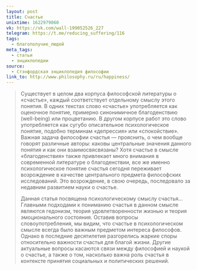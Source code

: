 ```yaml
---
layout: post
title: Счастье
unixtime: 1622979060
vk: https://vk.com/wall-199052526_227
telegram: https://t.me/reducing_suffering/116
tags:
  - благополучие_людей
meta_tags:
  - статьи
  - энциклопедии
source:
  - Стэнфордская энциклопедия философии
link_to: http://www.philosophy.ru/ru/happiness/
---
```

>Существует в целом два корпуса философской литературы о «счастье», каждый соответствует отдельному смыслу этого понятия. В одних текстах слово «счастье» употребляется как оценочное понятие, примерно синонимичное благоденствию (well-being) или процветанию. В другом корпусе работ это слово употребляется как сугубо описательное психологическое понятие, подобно терминам «депрессия» или «спокойствие». Важная задача философии счастья — прояснить, о чем вообще говорят различные авторы: каковы центральные значения данного понятия и как они взаимосвясвязаны? Хотя счастье в смысле «благоденствия» также привлекает много внимания в современной литературе о благоденствии, все же именно психологическое понятие счастья сегодня переживает возрождение в качестве центрального предмета философских исследований. Это возрождение, в свою очередь, последовало за недавним развитием науки о счастье.
>
>Данная статья посвящена психологическому смыслу счастья... Главными подходами к пониманию счастья в данном смысле являются гедонизм, теория удовлетворенности жизнью и теория эмоционального состояния. Оставив вопросы словоупотребления, мы видим, что счастье в психологическом смысле всегда было важным предметом интереса философов. Однако в последние десятилетия разгорелись жаркие споры относительно важности счастья для благой жизни. Другие актуальные вопросы касаются связи между философией и наукой о счастье, а также о том, насколько важна роль счастья в контексте принятия социальных и политических решений.